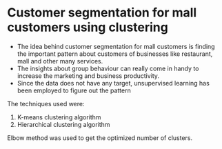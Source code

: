 # Customer segmentation for mall customers using clustering
* The idea behind customer segmentation for mall customers is finding the important pattern about customers of businesses like restaurant, mall and other many services. 
* The insights about group behaviour can really come in handy to increase the marketing and business productivity.
* Since the data does not have any target, unsupervised learning has been employed to figure out the pattern

The techniques used were:
1) K-means clustering algorithm
2) Hierarchical clustering algorithm

Elbow method was used to get the optimized number of clusters.
